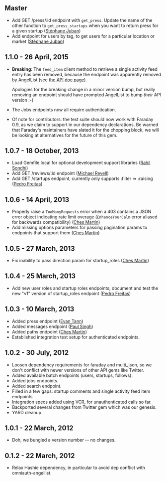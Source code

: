 ## Master

- Add GET /press/:id endpoint with `get_press`. Update the name of the other
  function to `get_press_startups` when you want to return press for a given
  startup ([Stéphane Juban])
- Add endpoint for users by tag, to get users for a particular location or
  market ([Stéphane Juban])

## 1.1.0 - 26 April, 2015

- **Breaking**: The `feed_item` client method to retrieve a single activity feed
  entry has been removed, because the endpoint was apparently removed by
  AngelList (see [the API doc page][api-activity-feeds]).

    Apologies for the breaking change in a minor version bump, but really removing
    an endpoint should have prompted AngelList to bump *their* API version :-(
- The Jobs endpoints now all require authentication.
- Of note for contributors: the test suite should now work with Faraday 0.9, as
  we claim to support in our dependency declarations. Be warned that Faraday's
  maintainers have slated it for the chopping block, we will be looking at
  alternatives for the future of this gem.

## 1.0.7 - 18 October, 2013

- Load Gemfile.local for optional development support libraries ([Rahil Sondhi])
- Add GET /reviews/:id endpoint ([Michael Revell])
- Add GET /startups endpoint, currently only supports :filter => :raising
  ([Pedro Freitas])

## 1.0.6 - 14 April, 2013

- Properly raise a `TooManyRequests` error when a 403 contains a JSON error
  object indicating rate limit overage (`EnhanceYourCalm` error aliased for
  backwards compatibility) ([Ches Martin])
- Add missing options parameters for passing pagination params to endpoints that
  support them ([Ches Martin])

## 1.0.5 - 27 March, 2013

- Fix inability to pass direction param for startup_roles ([Ches Martin])

## 1.0.4 - 25 March, 2013

- Add new user roles and startup roles endpoints; document and test the new "v1"
  version of startup_roles endpoint ([Pedro Freitas])

## 1.0.3 - 10 March, 2013

- Added press endpoint ([Evan Tann])
- Added messages endpoint ([Paul Singh])
- Added paths endpoint ([Ches Martin])
- Established integration test setup for authenticated endpoints.

## 1.0.2 - 30 July, 2012

- Loosen dependency requirements for faraday and multi_json, so we don't
  conflict with newer versions of other API gems like Twitter.
- Added available batch endpoints (users, startups, follows).
- Added jobs endpoints.
- Added search endpoint.
- Filled in a few gaps: startup comments and single activity feed item
  endpoints.
- Integration specs added using VCR, for unauthenticated calls so far.
- Backported several changes from Twitter gem which was our genesis.
- YARD cleanup.

## 1.0.1 - 22 March, 2012

- Doh, we bungled a version number -- no changes.

## 0.1.2 - 22 March, 2012

- Relax Hashie dependency, in particular to avoid dep conflict with
  omniauth-angellist.

[api-activity-feeds]: https://angel.co/api/spec/activity_feeds

[Paul Singh]: https://github.com/paulsingh
[Ches Martin]: https://github.com/ches
[Evan Tann]: https://github.com/egtann
[Pedro Freitas]: https://github.com/pelf
[Rahil Sondhi]: https://github.com/rahilsondhi
[Michael Revell]: https://github.com/MichaelRevell
[Stéphane Juban]: https://github.com/StephaneJuban

<!-- vim: set tw=80 :-->

